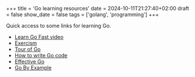 +++
title = 'Go learning resources'
date = 2024-10-11T21:27:40+02:00
draft = false
show_date = false
tags = ['golang', 'programming']
+++

Quick access to some links for learning Go.

- [Learn Go Fast video](https://youtu.be/8uiZC0l4Ajw)
- [Exercism](https://exercism.org/tracks/go)
- [Tour of Go](https://go.dev/tour/welcome/1)
- [How to write Go code](https://go.dev/doc/code)
- [Effective Go](https://go.dev/doc/effective_go)
- [Go By Example](https://gobyexample.com/)